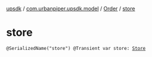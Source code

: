[upsdk](../../index.md) / [com.urbanpiper.upsdk.model](../index.md) / [Order](index.md) / [store](./store.md)

# store

`@SerializedName("store") @Transient var store: `[`Store`](../../com.urbanpiper.upsdk.model.networkresponse/-store/index.md)